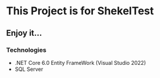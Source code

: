 # This Project is for ShekelTest
## Enjoy it...

### Technologies
* .NET Core 6.0 Entity FrameWork (Visual Studio 2022)
* SQL Server

